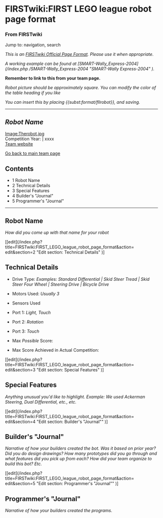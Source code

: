 # FIRSTwiki:FIRST LEGO league robot page format

### From FIRSTwiki

Jump to: navigation, search

_This is an [FIRSTwiki Official Page Format](/index.php/FIRSTwiki:Page_formats
"FIRSTwiki:Page formats" ). Please use it when appropriate._

_A working example can be found at [SMART-Wally_Express-2004](/index.php
/SMART-Wally_Express-2004 "SMART-Wally Express-2004" )._

**Remember to link to this from your team page.**

_Robot picture should be approximately square. You can modify the color of the
table heading if you like_

_You can insert this by placing {{subst:format/fllrobot}}, and saving._

* * *

_Robot Name_  
---  
[Image:Therobot.jpg](/index.php?title=Special:Upload&wpDestFile=Therobot.jpg
"Image:Therobot.jpg" )  
Competition Year: | xxxx  
[Team website](http://www.teamwebsite.com "http://www.teamwebsite.com" )  
  
[Go back to main team page](/index.php?title=TeamPageName&action=edit
"TeamPageName" )

## Contents

  * 1 Robot Name
  * 2 Technical Details
  * 3 Special Features
  * 4 Builder's "Journal"
  * 5 Programmer's "Journal"  
---  
  

## Robot Name

_How did you come up with that name for your robot_

[[edit](/index.php?title=FIRSTwiki:FIRST_LEGO_league_robot_page_format&action=
edit&section=2 "Edit section: Technical Details" )]

## Technical Details

  * Drive Type: _Examples: Standard Differential | Skid Steer Tread | Skid Steer Four Wheel | Steering Drive | Bicycle Drive_
  * Motors Used: _Usually 3_
  * Sensors Used 

    

  * Port 1: _Light, Touch_
  * Port 2: _Rotation_
  * Port 3: _Touch_

  * Max _Possible_ Score: 
  * Max Score Achieved in Actual Competition: 

[[edit](/index.php?title=FIRSTwiki:FIRST_LEGO_league_robot_page_format&action=
edit&section=3 "Edit section: Special Features" )]

## Special Features

_Anything unusual you'd like to highlight. Example: We used Ackerman Steering,
Dual Differential, etc., etc._

[[edit](/index.php?title=FIRSTwiki:FIRST_LEGO_league_robot_page_format&action=
edit&section=4 "Edit section: Builder's "Journal"" )]

## Builder's "Journal"

_Narrative of how your builders created the bot. Was it based on prior year?
Did you do design drawings? How many prototypes did you go through and what
features did you pick up from each? How did your team organize to build this
bot? Etc._

[[edit](/index.php?title=FIRSTwiki:FIRST_LEGO_league_robot_page_format&action=
edit&section=5 "Edit section: Programmer's "Journal"" )]

## Programmer's "Journal"

_Narrative of how your builders created the programs._

